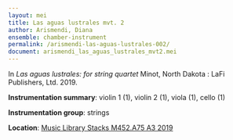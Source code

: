 ```yaml
---
layout: mei
title: Las aguas lustrales mvt. 2
author: Arismendi, Diana 
ensemble: chamber-instrument
permalink: /arismendi-las-aguas-lustrales-002/
document: arismendi_las_aguas_lustrales_mvt2.mei 
---
```


In *Las aguas lustrales: for string quartet* Minot, North Dakota : LaFi Publishers, Ltd. 2019.  

**Instrumentation summary**: violin 1 (1), violin 2 (1), viola (1), cello (1)

**Instrumentation group**: strings 

**Location**: <a href="https://tufts.primo.exlibrisgroup.com/permalink/01TUN_INST/1kc9gia/alma991018415145003851" target="_blank">Music Library Stacks M452.A75 A3 2019</a>